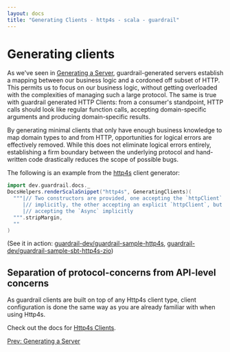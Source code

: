 ```yaml
---
layout: docs
title: "Generating Clients - http4s - scala - guardrail"
---
```


Generating clients
==================

As we've seen in [Generating a Server](generating-a-server), guardrail-generated servers establish a mapping between our business logic and a cordoned off subset of HTTP. This permits us to focus on our business logic, without getting overloaded with the complexities of managing such a large protocol. The same is true with guardrail generated HTTP Clients: from a consumer's standpoint, HTTP calls should look like regular function calls, accepting domain-specific arguments and producing domain-specific results.

By generating minimal clients that only have enough business knowledge to map domain types to and from HTTP, opportunities for logical errors are effectively removed. While this does not eliminate logical errors entirely, establishing a firm boundary between the underlying protocol and hand-written code drastically reduces the scope of possible bugs.

The following is an example from the [http4s](https://github.com/http4s/http4s) client generator:

```scala mdoc:passthrough
import dev.guardrail.docs._
DocsHelpers.renderScalaSnippet("http4s", GeneratingClients)(
  """|// Two constructors are provided, one accepting the `httpClient` and `Async`
     |// implicitly, the other accepting an explicit `httpClient`, but still
     |// accepting the `Async` implicitly
  """.stripMargin,
  ""
)
```

(See it in action: [guardrail-dev/guardrail-sample-http4s](https://github.com/guardrail-dev/guardrail-sample-http4s), [guardrail-dev/guardrail-sample-sbt-http4s-zio](https://github.com/guardrail-dev/guardrail-sample-sbt-http4s-zio))

Separation of protocol-concerns from API-level concerns
-------------------------------------------------------

As guardrail clients are built on top of any Http4s client type, client configuration is done the same way as you are
already familiar with when using Http4s.

Check out the docs for [Http4s Clients](https://http4s.org/v0.23/client/).

<span style="float: left">[Prev: Generating a Server](generating-a-server)</span>
